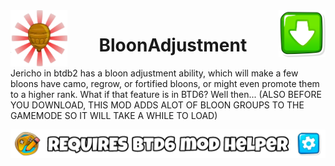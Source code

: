 <a href="https://github.com/doombubbles/template-mod/releases/latest/download/BloonAdjustment.dll">
    <img align="left" alt="Icon" height="90" src="Icon.png">
    <img align="right" alt="Download" height="75" src="https://raw.githubusercontent.com/gurrenm3/BTD-Mod-Helper/master/BloonsTD6%20Mod%20Helper/Resources/DownloadBtn.png">
</a>

<h1 align="center">BloonAdjustment</h1>

Jericho in btdb2 has a bloon adjustment ability, which will make a few bloons have camo, regrow, or fortified bloons, or might even promote them to a higher rank. What if that feature is in BTD6? Well then... (ALSO BEFORE YOU DOWNLOAD, THIS MOD ADDS ALOT OF BLOON GROUPS TO THE GAMEMODE SO IT WILL TAKE A WHILE TO LOAD)

[![Requires BTD6 Mod Helper](https://raw.githubusercontent.com/gurrenm3/BTD-Mod-Helper/master/banner.png)](https://github.com/gurrenm3/BTD-Mod-Helper#readme)
